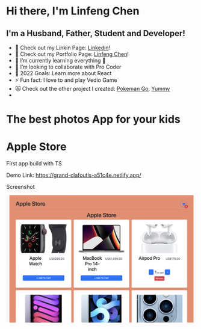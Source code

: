 # Hi there, I'm Linfeng Chen

## I'm a Husband, Father, Student and Developer!

- 🔭 Check out my Linkin Page: [Linkedin](https://www.linkedin.com/in/linfeng-chen-a73105244/)!
- 👀 Check out my Portfolio Page: [Linfeng Chen](https://linfeng.netlify.app/)!
- 🌱 I’m currently learning everything 🤣
- 👯 I’m looking to collaborate with Pro Coder
- 🥅 2022 Goals: Learn more about React
- ⚡ Fun fact: I love to and play Vedio Game
- 😻 Check out the other project I created: [Pokeman Go](https://github.com/danielchen2003/PokemanGoV1.0), [Yummy](https://github.com/danielchen2003/final-project-MERN-niu)
-

# The best photos App for your kids

# Apple Store

First app build with TS

Demo Link: https://grand-clafoutis-a51c4e.netlify.app/

Screenshot

![1662488733025](image/readme/1662488733025.png)
